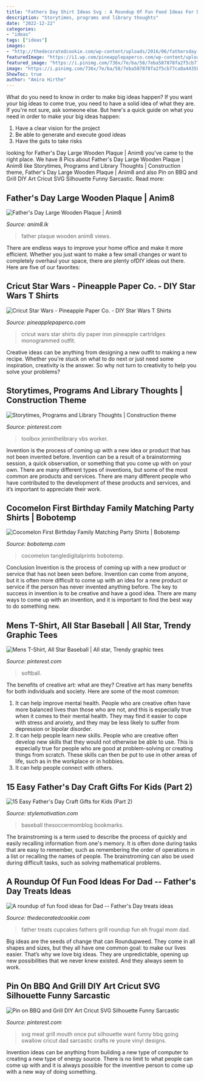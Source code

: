 ```yaml
---
title: "Fathers Day Shirt Ideas Svg : A Roundup Of Fun Food Ideas For Dad -- Father&#039;s Day Treats Ideas"
description: "Storytimes, programs and library thoughts"
date: "2022-12-22"
categories:
- "ideas"
tags: ["ideas"]
images:
- "http://thedecoratedcookie.com/wp-content/uploads/2016/06/fathersday-grillcupcakes.jpg"
featuredImage: "https://i1.wp.com/pineapplepaperco.com/wp-content/uploads/2018/06/yodaburnoutshirt.jpg?fit=3024%2C4032&amp;ssl=1"
featured_image: "https://i.pinimg.com/736x/7e/ba/58/7eba587878fa2f5cb77ca8a44358a8cb.jpg"
image: "https://i.pinimg.com/736x/7e/ba/58/7eba587878fa2f5cb77ca8a44358a8cb.jpg"
ShowToc: true
author: "Amira Hirthe"
---
```



What do you need to know in order to make big ideas happen?
If you want your big ideas to come true, you need to have a solid idea of what they are. If you're not sure, ask someone else. But here's a quick guide on what you need in order to make your big ideas happen: 
1. Have a clear vision for the project 
2. Be able to generate and execute good ideas 
3. Have the guts to take risks 

	

		
looking for Father&#039;s Day Large Wooden Plaque | Anim8 you've came to the right place. We have 8 Pics about Father&#039;s Day Large Wooden Plaque | Anim8 like Storytimes, Programs and Library Thoughts | Construction theme, Father&#039;s Day Large Wooden Plaque | Anim8 and also Pin on BBQ and Grill DIY Art Cricut SVG Silhouette Funny Sarcastic. Read more:
		
    
## Father&#039;s Day Large Wooden Plaque | Anim8

<img loading=lazy src="http://www.anim8.lk/media/catalog/product/cache/1/image/9df78eab33525d08d6e5fb8d27136e95/1/0/10x75.jpg" onerror="this.onerror=null;this.src='https://tse1.mm.bing.net/th?id=OIP.T2j8EmihXa_qur5NMgHV7AHaHa&amp;pid=15.1';" alt="Father&#039;s Day Large Wooden Plaque | Anim8">

_Source: anim8.lk_

>father plaque wooden anim8 views. 

	

There are endless ways to improve your home office and make it more efficient. Whether you just want to make a few small changes or want to completely overhaul your space, there are plenty ofDIY ideas out there. Here are five of our favorites: 

    
## Cricut Star Wars - Pineapple Paper Co. - DIY Star Wars T Shirts

<img loading=lazy src="https://i1.wp.com/pineapplepaperco.com/wp-content/uploads/2018/06/yodaburnoutshirt.jpg?fit=3024%2C4032&amp;ssl=1" onerror="this.onerror=null;this.src='https://tse2.mm.bing.net/th?id=OIP.IvdJwOyOnXWsPGO31OwN9QHaJ4&amp;pid=15.1';" alt="Cricut Star Wars - Pineapple Paper Co. - DIY Star Wars T Shirts">

_Source: pineapplepaperco.com_

>cricut wars star shirts diy paper iron pineapple cartridges monogrammed outfit. 

	

Creative ideas can be anything from designing a new outfit to making a new recipe. Whether you're stuck on what to do next or just need some inspiration, creativity is the answer. So why not turn to creativity to help you solve your problems?

    
## Storytimes, Programs And Library Thoughts | Construction Theme

<img loading=lazy src="https://i.pinimg.com/736x/3e/cf/19/3ecf19b3f409156e24223f25787cc2ab.jpg" onerror="this.onerror=null;this.src='https://tse2.mm.bing.net/th?id=OIP.KSHMwWk7K4XRtLgGzunt8AHaKV&amp;pid=15.1';" alt="Storytimes, Programs and Library Thoughts | Construction theme">

_Source: pinterest.com_

>toolbox jeninthelibrary vbs worker. 

	

Invention is the process of coming up with a new idea or product that has not been invented before. Invention can be a result of a brainstorming session, a quick observation, or something that you come up with on your own. There are many different types of inventions, but some of the most common are products and services. There are many different people who have contributed to the development of these products and services, and it’s important to appreciate their work.

    
## Cocomelon First Birthday Family Matching Party Shirts | Bobotemp

<img loading=lazy src="https://cdn.tangledigitalprints.com/listings/thumb/5d4d6d3c38dd915a8b4e8145/al7snYhTRx/4WWxEWzeh3___W5eY9_v1_compressed.jpg" onerror="this.onerror=null;this.src='https://tse1.mm.bing.net/th?id=OIP.k1f_OH8ViBgC0YTk9J08nAHaHa&amp;pid=15.1';" alt="Cocomelon First Birthday Family Matching Party Shirts | Bobotemp">

_Source: bobotemp.com_

>cocomelon tangledigitalprints bobotemp. 

	

Conclusion
Invention is the process of coming up with a new product or service that has not been seen before. Invention can come from anyone, but it is often more difficult to come up with an idea for a new product or service if the person has never invented anything before. The key to success in invention is to be creative and have a good idea. There are many ways to come up with an invention, and it is important to find the best way to do something new.

    
## Mens T-Shirt, All Star Baseball | All Star, Trendy Graphic Tees

<img loading=lazy src="https://i.pinimg.com/736x/ab/0b/26/ab0b26730c4ad4ce26ca20ad527828ff.jpg" onerror="this.onerror=null;this.src='https://tse3.mm.bing.net/th?id=OIP.fVGx2kPeerimZVpgL3s7PAHaHa&amp;pid=15.1';" alt="Mens T-Shirt, All Star Baseball | All star, Trendy graphic tees">

_Source: pinterest.com_

>softball. 

	

The benefits of creative art: what are they?
Creative art has many benefits for both individuals and society. Here are some of the most common: 
1) It can help improve mental health. People who are creative often have more balanced lives than those who are not, and this is especially true when it comes to their mental health. They may find it easier to cope with stress and anxiety, and they may be less likely to suffer from depression or bipolar disorder.
2) It can help people learn new skills. People who are creative often develop new skills that they would not otherwise be able to use. This is especially true for people who are good at problem-solving or creating things from scratch. These skills can then be put to use in other areas of life, such as in the workplace or in hobbies.
3) It can help people connect with others.

    
## 15 Easy Father&#039;s Day Craft Gifts For Kids (Part 2)

<img loading=lazy src="https://stylemotivation.com/wp-content/uploads/2020/04/1_27-5.jpg" onerror="this.onerror=null;this.src='https://tse2.mm.bing.net/th?id=OIP.if_lU5jAyCAhV3E4yqfRRAHaOP&amp;pid=15.1';" alt="15 Easy Father&#039;s Day Craft Gifts for Kids (Part 2)">

_Source: stylemotivation.com_

>baseball thesoccermomblog bookmarks. 

	

The brainstroming is a term used to describe the process of quickly and easily recalling information from one's memory. It is often done during tasks that are easy to remember, such as remembering the order of operations in a list or recalling the names of people. The brainstroming can also be used during difficult tasks, such as solving mathematical problems.

    
## A Roundup Of Fun Food Ideas For Dad -- Father&#039;s Day Treats Ideas

<img loading=lazy src="http://thedecoratedcookie.com/wp-content/uploads/2016/06/fathersday-grillcupcakes.jpg" onerror="this.onerror=null;this.src='https://tse2.mm.bing.net/th?id=OIP.-PiZVjWbI7aPctesbCJOoQHaLH&amp;pid=15.1';" alt="A roundup of fun food ideas for Dad -- Father&#039;s Day treats ideas">

_Source: thedecoratedcookie.com_

>father treats cupcakes fathers grill roundup fun eh frugal mom dad. 

	

Big ideas are the seeds of change that can Roundupweed. They come in all shapes and sizes, but they all have one common goal: to make our lives easier. That’s why we love big ideas. They are unpredictable, opening up new possibilities that we never knew existed. And they always seem to work.

    
## Pin On BBQ And Grill DIY Art Cricut SVG Silhouette Funny Sarcastic

<img loading=lazy src="https://i.pinimg.com/736x/7e/ba/58/7eba587878fa2f5cb77ca8a44358a8cb.jpg" onerror="this.onerror=null;this.src='https://tse4.mm.bing.net/th?id=OIP.gJYw3xohz_HbYOSSOsviCQHaFp&amp;pid=15.1';" alt="Pin on BBQ and Grill DIY Art Cricut SVG Silhouette Funny Sarcastic">

_Source: pinterest.com_

>svg meat grill mouth once put silhouette want funny bbq going swallow cricut dad sarcastic crafts re youre vinyl designs. 

	

Invention ideas can be anything from building a new type of computer to creating a new type of energy source. There is no limit to what people can come up with and it is always possible for the inventive person to come up with a new way of doing something.


